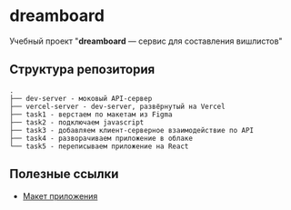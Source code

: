 # dreamboard

Учебный проект "**dreamboard** — cервис для составления вишлистов"

## Структура репозитория

```text
.
├── dev-server - моковый API-сервер
├── vercel-server - dev-server, развёрнутый на Vercel
├── task1 - верстаем по макетам из Figma
├── task2 - подключаем javascript
├── task3 - добавляем клиент-серверное взаимодействие по API
├── task4 - разворачиваем приложение в облаке
└── task5 - переписываем приложение на React
```
## Полезные ссылки

* [Макет приложения](https://www.behance.net/gallery/193146387/Dream-Board-Wishlist-mobile-app-UXUI-design)
